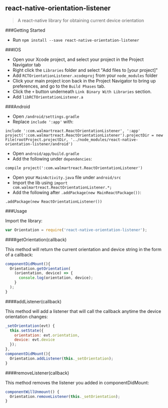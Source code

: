 ## react-native-orientation-listener

> A react-native library for obtaining current device orientation

###Getting Started

- Run `npm install --save react-native-orientation-listener`

###IOS

- Open your Xcode project, and select your project in the Project Navigator tab
- Right click the `Libraries` folder and select "Add files to [your project]"
- Add `RCTOrientationListener.xcodeproj` from your `node_modules` folder
- Click your main project icon back in the Project Navigator to bring up preferences, and go to the `Build Phases` tab.
- Click the `+` button underneath `Link Binary With Libraries` section.
- Add `libRCTOrientationListener.a`

###Android
- Open `/android/settings.gradle`
- Replace `include ':app'` with:

```
include ':com.walmartreact.ReactOrientationListener', ':app'
project(':com.walmartreact.ReactOrientationListener').projectDir = new File(rootProject.projectDir, '../node_modules/react-native-orientation-listener/android')
```
- Open `android/app/build.gradle`
- Add the following under `dependencies`:

```
compile project(':com.walmartreact.ReactOrientationListener')
```
- Open your `MainActivity.java` file under `android/src`
- Import the lib using `import com.walmartreact.ReactOrientationListener.*;`
- Add the following after `.addPackage(new MainReactPackage())`:

```
.addPackage(new ReactOrientationListener())
```

###Usage

Import the library:

```javascript
var Orientation = require('react-native-orientation-listener');
```

####getOrientation(callback)

This method will return the current orientation and device string in the form of a callback:

```javascript
componentDidMount(){
  Orientation.getOrientation(
    (orientation, device) => {
      console.log(orientation, device);
    }
  );
}
```

####addListener(callback)

This method will add a listener that will call the callback anytime the device orientation changes:

```javascript
_setOrientation(evt) {
  this.setState({
    orientation: evt.orientation,
    device: evt.device
  });
},
componentDidMount(){
  Orientation.addListener(this._setOrientation);
}
```

####removeListener(callback)

This method removes the listener you added in componentDidMount:

```javascript
componentWillUnmount() {
  Orientation.removeListener(this._setOrientation);
}
```
